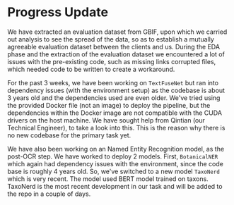 # Progress Update

We have extracted an evaluation dataset from GBIF, upon which we carried out analysis to see the spread of the data, so as to establish a mutually agreeable evaluation dataset between the clients and us. 
During the EDA phase and the extraction of the evaluation dataset we encountered a lot of issues with the pre-existing code, such as missing links corrupted files, which needed code to be written to create a workaround.

For the past 3 weeks, we have been working on `TextFuseNet` but ran into dependency issues (with the environment setup) as the codebase is about 3 years old and the dependencies used are even older.
We've tried using the provided Docker file (not an image) to deploy the pipeline, but the dependencies within the Docker image are not compatible with the CUDA drivers on the host machine.
We have sought help from Qintian (our Technical Engineer), to take a look into this. This is the reason why there is no new codebase for the primary task yet.

We have also been working on an Named Entity Recognition model, as the post-OCR step. We have worked to deploy 2 models. First, `BotanicalNER` which again had dependency issues with the environment, since the code base is roughly 4 years old. So, we've switched to a new model `TaxoNerd` which is very recent. The model used BERT model trained on taxons.
TaxoNerd is the most recent development in our task and will be added to the repo in a couple of days.
